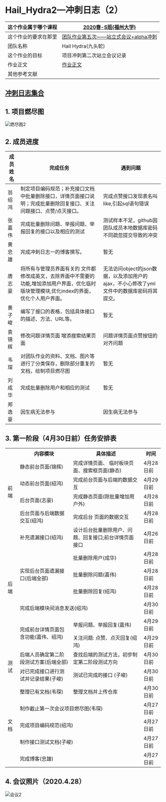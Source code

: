 
# Hail_Hydra2—冲刺日志（2）
| 这个作业属于哪个课程 | [2020春-S班(福州大学)](https://edu.cnblogs.com/campus/fzu/2020SPRINGS) |
| -------------------- | ------------------------------------------------------------ |
| 这个作业的要求在那里 | [团队作业第五次——站立式会议+alpha冲刺](https://edu.cnblogs.com/campus/fzu/2020SPRINGS/homework/10699) |
| 团队名称             | Hail Hydra(九头蛇)                                           |
| 这个作业的目标       | 项目冲刺第二次站立会议记录                                   |
| 作业正文             | [作业正文]( https://www.cnblogs.com/HailHydra/p/12797790.html) |
| 其他参考文献         |                                                              |

## **[冲刺日志集合](https://www.cnblogs.com/HailHydra/p/12790965.html)**

## 1. **项目燃尽图**
![燃尽图2](https://images.cnblogs.com/cnblogs_com/021700613h/1752569/o_200428134153%E7%87%83%E5%B0%BD%E5%9B%BE2.png "燃尽图2")

## 2. 成员进度

| 成员姓名 | 完成任务 | 遇到问题 |
| ------------ | ----------- | --------- |
| 翁绍鸿 | 制定项目编码规范；补充接口文档中批量删除接口，详情页面接口说明；完成批量删除回复接口、关注问题接口、点赞/点灭接口。 | 完成点赞接口发现表名叫like,引起sql语句错误 |
| 张嘉伟 | 完成批量删除问题、举报问题、举报回复的接口以及相应的测试 | 测试样本不足，github因团队成员本地数据库密码不同疏忽提交导致的冲突 |
| 黄忠雄 | 完成冲刺日志一的博客撰写。 | 暂无 |
| 唐志豪 | 将所有与管理员界面有关的 文件都修改成英文，去除界面中不需要的功能,增加添加用户界面，优化临时版块管理模块,优化index的界面，优化个人用户界面。 | 无法访问object的json数据，以及添加用户的ajax，不小心修改了yml文件中的数据库密码将其提交。 |
| 黄子峻 | 编写了接口的表格，包括具体接口的描述、方法、URL等。 | 暂无 |
| 袁锦辉 | 修改问题详情页面 增添搜索结果页面 | 问题详情页面点赞按钮的对齐问题 |
| 韦琛 | 对团队作业的资料、文档、图片等进行了分类保存，删除部分重复的文档，绘制项目燃尽图 | 暂无 |
| 刘成华 | 完成批量删除用户和相应的测试 | 暂无 |
| 郑逸豪 | 因生病无法参与 | 因生病无法参与 |



## 3. 第一阶段（4月30日前）任务安排表
<table>
	<tr>
	    <th> </th>
        <th>内容模块</th>
        <th>具体描述</th>
        <th>时间</th>
    </tr>  
    <tr>
        <td rowspan="4">前端</td>
        <td>静态前台页面(锦辉)</td>
        <td>完成详情页面、 临时板块页面、搜索框页面(静态)</td>
        <td>4月28日前</td>
    </tr>
    <tr>
        <td>动态前台页面(绍鸿)</td>
        <td>完成前台页面与后端的数据交互</td>
        <td>4月29日前</td>
    </tr>
    <tr>
        <td>后台页面(志豪)</td>
        <td>完成静态页面(除批量增加用户外)</td>
        <td>4月28日前</td>
    </tr>
    <tr>
        <td>后台页面与后端数据交互(绍鸿)</td>
        <td>完成后台 页面的数据交互</td>
        <td>4月28日前</td>
    </tr>
    <tr>
    <td rowspan="7">后端</td>
    <td>补充遗漏接口(绍鸿)</td>
    <td>设计后台批量删除用户、问题、回复接口;前台详情页面接口</td>
    <td>4月26日前</td>
</tr>
<tr>
    <td rowspan="3">实现后台页面遗漏接口(后端全部)</td>
    <td>批量删除用户(成华)</td>
    <td>4月28日前</td>
</tr>
<tr>
    <td>批量删除问题(嘉伟)</td>
    <td>4月28日前</td>
</tr>
<tr>
    <td>批量删除回复(绍鸿)</td>
    <td>4月28日前</td>
</tr>
    <tr>
    	<td colspan="2">完成后端模块间消息发送(绍鸿)</td>
    	<td>4月30日前</td>
	</tr>
     <tr>
        <td rowspan="2">完成前台详情页面包含功能(嘉伟、绍鸿)</td>
        <td>举报问题、举报回复(嘉伟)</td>
        <td>4月29日前</td>
    </tr>
    <tr>
        <td>关注问题: 点赞、点灭回复(绍鸿)</td>
        <td>4月29日前</td>
    </tr>
    <tr>
    <td rowspan="2">测试</td>
    <td>后端人员确定第二阶段测试方案(后端全部)</td>
    <td>查找后端的测试方法，初步制定第二阶段测试方向</td>
    <td>4月30日前</td>
</tr>
<tr>
    <td>对已完成接口进行测试并记录结果(子峻)</td>
    <td>测试已完成的接口 (子峻)</td>
    <td>4月30日前</td>
</tr>
    <tr>
    <td rowspan="5">文档</td>
    <td>整理已有文档(韦琛)</td>
    <td>整理文档并上传仓库</td>
    <td>4月30日前</td>
</tr>
<tr>
    <td colspan="2">制作截止第一次会议项目燃尽图(韦琛)</td>
    <td>4月27日前</td>
</tr>
<tr>
    <td colspan="2">完成项目编码规范(绍鸿)</td>
    <td>4月27日前</td>
</tr>
<tr>
    <td colspan="2">制作接口测试文档(子峻) </td>
    <td>4月27日前</td>
</tr>
<tr>
    <td colspan="2">完成博客(忠雄)</td>
    <td>4月27日前</td>
</tr>
</table>




## 4. 会议照片（2020.4.28）
![会议2](https://images.cnblogs.com/cnblogs_com/021700613h/1752569/o_200428134203%E4%BC%9A%E8%AE%AE2.png "会议2")